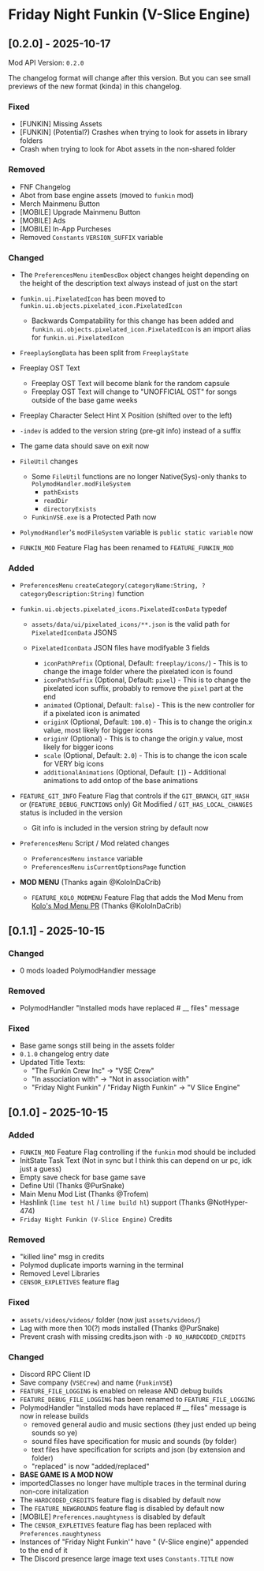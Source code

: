# Friday Night Funkin (V-Slice Engine)

## [0.2.0] - 2025-10-17
Mod API Version: `0.2.0`

The changelog format will change after this version.
But you can see small previews of the new format (kinda) in this changelog.

### Fixed

- [FUNKIN] Missing Assets
- [FUNKIN] (Potential?) Crashes when trying to look for assets in library folders
- Crash when trying to look for Abot assets in the non-shared folder

### Removed

- FNF Changelog
- Abot from base engine assets (moved to `funkin` mod)
- Merch Mainmenu Button
- [MOBILE] Upgrade Mainmenu Button
- [MOBILE] Ads
- [MOBILE] In-App Purcheses
- Removed `Constants` `VERSION_SUFFIX` variable

### Changed

- The `PreferencesMenu` `itemDescBox` object changes height depending on the height of the description text always instead of just on the start

- `funkin.ui.PixelatedIcon` has been moved to `funkin.ui.objects.pixelated_icon.PixelatedIcon`
  - Backwards Compatability for this change has been added and `funkin.ui.objects.pixelated_icon.PixelatedIcon` is an import alias for `funkin.ui.PixelatedIcon`

- `FreeplaySongData` has been split from `FreeplayState`

- Freeplay OST Text
  - Freeplay OST Text will become blank for the random capsule
  - Freeplay OST Text will change to "UNOFFICIAL OST" for songs outside of the base game weeks

- Freeplay Character Select Hint X Position (shifted over to the left)
- `-indev` is added to the version string (pre-git info) instead of a suffix
- The game data should save on exit now
- `FileUtil` changes
  - Some `FileUtil` functions are no longer Native(Sys)-only thanks to `PolymodHandler.modFileSystem`
    - `pathExists`
    - `readDir`
    - `directoryExists`
  - `FunkinVSE.exe` is a Protected Path now
- `PolymodHandler`'s `modFileSystem` variable is `public static variable` now
- `FUNKIN_MOD` Feature Flag has been renamed to `FEATURE_FUNKIN_MOD`

### Added

- `PreferencesMenu` `createCategory(categoryName:String, ?categoryDescription:String)` function

- `funkin.ui.objects.pixelated_icons.PixelatedIconData` typedef
  - `assets/data/ui/pixelated_icons/**.json` is the valid path for `PixelatedIconData` JSONS

  - `PixelatedIconData` JSON files have modifyable 3 fields
    - `iconPathPrefix` (Optional, Default: `freeplay/icons/`) - This is to change the image folder where the pixelated icon is found
    - `iconPathSuffix` (Optional, Default: `pixel`) - This is to change the pixelated icon suffix, probably to remove the `pixel` part at the end
    - `animated` (Optional, Default: `false`) - This is the new controller for if a pixelated icon is animated
    - `originX` (Optional, Default: `100.0`) - This is to change the origin.x value, most likely for bigger icons
    - `originY` (Optional) - This is to change the origin.y value, most likely for bigger icons
    - `scale` (Optional, Default: `2.0`) - This is to change the icon scale for VERY big icons
    - `additionalAnimations` (Optional, Default: `[]`) - Additional animations to add ontop of the base animations

- `FEATURE_GIT_INFO` Feature Flag that controls if the `GIT_BRANCH`, `GIT_HASH` or (`FEATURE_DEBUG_FUNCTIONS` only) Git Modified / `GIT_HAS_LOCAL_CHANGES` status is included in the version
  - Git info is included in the version string by default now

- `PreferencesMenu` Script / Mod related changes
  - `PreferencesMenu` `instance` variable
  - `PreferencesMenu` `isCurrentOptionsPage` function

- **MOD MENU** (Thanks again @KoloInDaCrib)
  - `FEATURE_KOLO_MODMENU` Feature Flag that adds the Mod Menu from [Kolo's Mod Menu PR](https://github.com/FunkinCrew/Funkin/pull/4223) (Thanks @KoloInDaCrib)

## [0.1.1] - 2025-10-15

### Changed

- 0 mods loaded PolymodHandler message

### Removed

- PolymodHandler "Installed mods have replaced # __ files" message

### Fixed

- Base game songs still being in the assets folder
- `0.1.0` changelog entry date
- Updated Title Texts:
  - "The Funkin Crew Inc" -> "VSE Crew"
  - "In association with" -> "Not in association with"
  - "Friday Night Funkin" / "Friday Nigth Funkin" -> "V Slice Engine"

## [0.1.0] - 2025-10-15

### Added

- `FUNKIN_MOD` Feature Flag controlling if the `funkin` mod should be included
- InitState Task Text (Not in sync but I think this can depend on ur pc, idk just a guess)
- Empty save check for base game save
- Define Util (Thanks @PurSnake)
- Main Menu Mod List (Thanks @Trofem)
- Hashlink (`lime test hl` / `lime build hl`) support (Thanks @NotHyper-474)
- `Friday Night Funkin (V-Slice Engine)` Credits

### Removed

- "killed line" msg in credits
- Polymod duplicate imports warning in the terminal
- Removed Level Libraries
- `CENSOR_EXPLETIVES` feature flag

### Fixed

- `assets/videos/videos/` folder (now just `assets/videos/`)
- Lag with more then 10(?) mods installed (Thanks @PurSnake)
- Prevent crash with missing credits.json with `-D NO_HARDCODED_CREDITS`

### Changed

- Discord RPC Client ID
- Save company (`VSECrew`) and name (`FunkinVSE`)
- `FEATURE_FILE_LOGGING` is enabled on release AND debug builds
- `FEATURE_DEBUG_FILE_LOGGING` has been renamed to `FEATURE_FILE_LOGGING`
- PolymodHandler "Installed mods have replaced # __ files" message is now in release builds
  - removed general audio and music sections (they just ended up being sounds so ye)
  - sound files have specification for music and sounds (by folder)
  - text files have specification for scripts and json (by extension and folder)
  - "replaced" is now "added/replaced"
- **BASE GAME IS A MOD NOW**
- importedClasses no longer have multiple traces in the terminal during non-core initalization
- The `HARDCODED_CREDITS` feature flag is disabled by default now
- The `FEATURE_NEWGROUNDS` feature flag is disabled by default now
- [MOBILE] `Preferences.naughtyness` is disabled by default
- The `CENSOR_EXPLETIVES`  feature flag has been replaced with `Preferences.naughtyness`
- Instances of "Friday Night Funkin'" have " (V-Slice engine)" appended to the end of it
- The Discord presence large image text uses `Constants.TITLE` now
